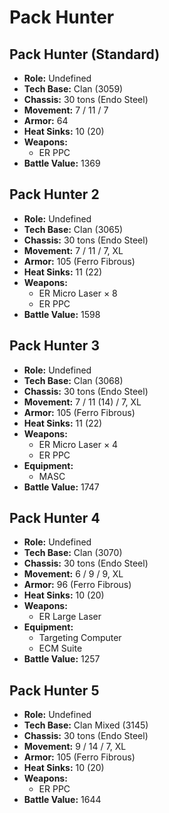 # Pack Hunter
## Pack Hunter (Standard)
- **Role:** Undefined
- **Tech Base:** Clan (3059)
- **Chassis:** 30 tons (Endo Steel)
- **Movement:** 7 / 11 / 7
- **Armor:** 64
- **Heat Sinks:** 10 (20)
- **Weapons:**
  - ER PPC
- **Battle Value:** 1369

## Pack Hunter 2
- **Role:** Undefined
- **Tech Base:** Clan (3065)
- **Chassis:** 30 tons (Endo Steel)
- **Movement:** 7 / 11 / 7, XL
- **Armor:** 105 (Ferro Fibrous)
- **Heat Sinks:** 11 (22)
- **Weapons:**
  - ER Micro Laser × 8
  - ER PPC
- **Battle Value:** 1598

## Pack Hunter 3
- **Role:** Undefined
- **Tech Base:** Clan (3068)
- **Chassis:** 30 tons (Endo Steel)
- **Movement:** 7 / 11 (14) / 7, XL
- **Armor:** 105 (Ferro Fibrous)
- **Heat Sinks:** 11 (22)
- **Weapons:**
  - ER Micro Laser × 4
  - ER PPC
- **Equipment:**
  - MASC
- **Battle Value:** 1747

## Pack Hunter 4
- **Role:** Undefined
- **Tech Base:** Clan (3070)
- **Chassis:** 30 tons (Endo Steel)
- **Movement:** 6 / 9 / 9, XL
- **Armor:** 96 (Ferro Fibrous)
- **Heat Sinks:** 10 (20)
- **Weapons:**
  - ER Large Laser
- **Equipment:**
  - Targeting Computer
  - ECM Suite
- **Battle Value:** 1257

## Pack Hunter 5
- **Role:** Undefined
- **Tech Base:** Clan Mixed (3145)
- **Chassis:** 30 tons (Endo Steel)
- **Movement:** 9 / 14 / 7, XL
- **Armor:** 105 (Ferro Fibrous)
- **Heat Sinks:** 10 (20)
- **Weapons:**
  - ER PPC
- **Battle Value:** 1644

